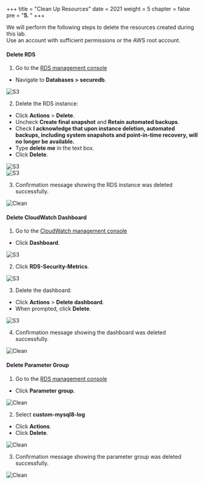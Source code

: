 +++
title = "Clean Up Resources"
date = 2021
weight = 5
chapter = false
pre = "<b>5. </b>"
+++

We will perform the following steps to delete the resources created during this lab.  
Use an account with sufficient permissions or the AWS root account.

#### Delete RDS

1. Go to the [RDS management console](https://console.aws.amazon.com/rds/)  
  + Navigate to **Databases > securedb**.

![S3](/images/4.penetration/012-iam.png)

2. Delete the RDS instance:  
  + Click **Actions** > **Delete**.  
  + Uncheck **Create final snapshot** and **Retain automated backups**.  
  + Check **I acknowledge that upon instance deletion, automated backups, including system snapshots and point-in-time recovery, will no longer be available.**  
  + Type **delete me** in the text box.  
  + Click **Delete**.

![S3](/images/4.penetration/013-iam.png)  
![S3](/images/4.penetration/014-iam.png)

3. Confirmation message showing the RDS instance was deleted successfully.

![Clean](/images/5.clean/001-cleanaws.png)

#### Delete CloudWatch Dashboard

1. Go to the [CloudWatch management console](https://console.aws.amazon.com/cloudwatch/)  
  + Click **Dashboard**.

![S3](/images/4.penetration/019-iam.png)

2. Click **RDS-Security-Metrics**.

![S3](/images/4.penetration/020-iam.png)

3. Delete the dashboard:  
  + Click **Actions** > **Delete dashboard**.  
  + When prompted, click **Delete**.

![S3](/images/4.penetration/021-iam.png)

4. Confirmation message showing the dashboard was deleted successfully.

![Clean](/images/5.clean/002-cleanaws.png)

#### Delete Parameter Group

1. Go to the [RDS management console](https://console.aws.amazon.com/rds/)  
  + Click **Parameter group**.

![Clean](/images/5.clean/003-cleanaws.png)

2. Select **custom-mysql8-log**  
  + Click **Actions**.  
  + Click **Delete**.

![Clean](/images/5.clean/004-cleanaws.png)

3. Confirmation message showing the parameter group was deleted successfully.

![Clean](/images/5.clean/005-cleanaws.png)
